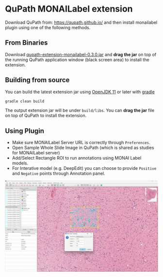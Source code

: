 # QuPath MONAILabel extension

Download QuPath from: https://qupath.github.io/ and then install monailabel plugin using one of the following methods.

## From Binaries

Download [qupath-extension-monailabel-0.3.0.jar](https://github.com/Project-MONAI/MONAILabel/releases/download/data/qupath-extension-monailabel-0.3.0.jar)
and **drag the jar** on top of the running QuPath application window (black screen area) to install the extension.

## Building from source

You can build the latest extension jar using [OpenJDK 11](https://openjdk.java.net/) or later
with [gradle](https://gradle.org/install/)

```bash
gradle clean build
```

The output extension jar will be under `build/libs`. You can **drag the jar** file on top of QuPath to install the
extension.


## Using Plugin

- Make sure MONAILabel Server URL is correctly through `Preferences`.
- Open Sample Whole Slide Image in QuPath (which is shared as studies for MONAILabel server)
- Add/Select Rectangle ROI to run annotations using MONAI Label models.
- For Interative model (e.g. DeepEdit) you can choose to provide `Positive` and `Negative` points through Annotation panel.

![image](../../docs/images/qupath.jpg)
